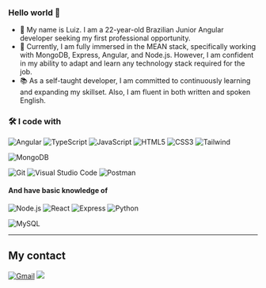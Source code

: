 ### Hello world 👋

- 🔭 My name is Luiz. I am a 22-year-old Brazilian Junior Angular developer seeking my first professional opportunity.
- 🌱 Currently, I am fully immersed in the MEAN stack, specifically working with MongoDB, Express, Angular, and Node.js. However, I am confident in my ability to adapt and learn any technology stack required for the job.
- 📚 As a self-taught developer, I am committed to continuously learning and expanding my skillset. Also, I am fluent in both written and spoken English.


### 🛠 I code with

![Angular](https://img.shields.io/badge/-Angular-05122A?&logo=angular&logoColor=dd0031)
![TypeScript](https://img.shields.io/badge/-TypeScript-05122A?&logo=TypeScript)
![JavaScript](https://img.shields.io/badge/-JavaScript-05122A?&logo=JavaScript)
![HTML5](https://img.shields.io/badge/-HTML5-05122A?&logo=html5)
![CSS3](https://img.shields.io/badge/-CSS3-05122A?&logo=css3)
![Tailwind](https://img.shields.io/badge/-TailwindCSS-05122A?&logo=tailwindcss)

![MongoDB](https://img.shields.io/badge/-MongoDB-05122A?style=flat&logo=MongoDB)

![Git](https://img.shields.io/badge/-Git-05122A?style=flat&logo=git)
![Visual Studio Code](https://img.shields.io/badge/-VS%20Code-05122A?style=flat&logo=visual-studio-code&logoColor=007ACC)
![Postman](https://img.shields.io/badge/-Postman-05122A?style=flat&logo=postman&logoColor=e95723)

#### And have basic knowledge of

![Node.js](https://img.shields.io/badge/-Node.js-05122A?&logo=node.js)
![React](https://img.shields.io/badge/-React-05122A?&logo=React)
![Express](https://img.shields.io/badge/-Express-05122A?&logo=Express)
![Python](https://img.shields.io/badge/-Python-05122A?&logo=Python)

<!-- ![SQL](https://img.shields.io/badge/-SQL-05122A?&logo=MySQL) -->
![MySQL](https://img.shields.io/badge/-MySQL-05122A?style=flat&logo=MySQL)

---

## My contact

<p id="socialIcons" align="left">
    <a href="mailto:luizcomparin18@gmail.com">
        <img alt="Gmail" src="https://img.shields.io/badge/luizcomparin18-D14836?style=flat&logo=gmail&logoColor=white" /></a>
    <a href="http://www.linkedin.com/in/luiz-carlos-comparin/" alt="LinkedIn">
        <img src="https://img.shields.io/badge/-LuizComparin-blue?style=flat-square&logo=linkedin" /></a>
</p>
